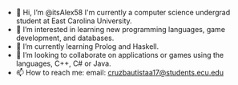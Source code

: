 - 👋 Hi, I’m @itsAlex58 I'm currently a computer science undergrad student at East Carolina University.
- 👀 I’m interested in learning new programming languages, game development, and databases.
- 🌱 I’m currently learning Prolog and Haskell.
- 💞️ I’m looking to collaborate on applications or games using the languages, C++, C# or Java.
- 📫 How to reach me: email: cruzbautistaa17@students.ecu.edu

<!---
itsAlex58/itsAlex58 is a ✨ special ✨ repository because its `README.md` (this file) appears on your GitHub profile.
You can click the Preview link to take a look at your changes.
--->
